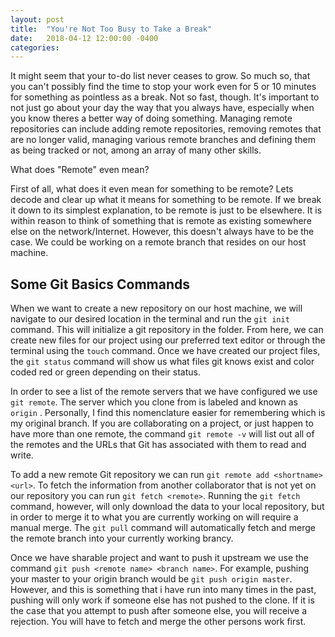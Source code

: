 ```yaml
---
layout: post
title:  "You're Not Too Busy to Take a Break"
date:   2018-04-12 12:00:00 -0400
categories: 
---
```


It might seem that your to-do list never ceases to grow. So much so, that you can't possibly find the time to stop your work even for 5 or 10 minutes for something as pointless as a break. Not so fast, though. It's important to not just go about your day the way that you always have, especially when you know theres a better way of doing something.  Managing remote repositories can include adding remote repositories, removing remotes that are no longer valid, managing various remote branches and defining them as being tracked or not, among an array of many other skills.

What does "Remote" even mean?

First of all, what does it even mean for something to be remote? Lets decode and clear up what it means for something to be remote. If we break it down to its simplest explanation, to be remote is just to be elsewhere. It is within reason to think of something that is remote as existing somewhere else on the network/Internet.  However, this doesn't always have to be the case. We could be working on a remote branch that resides on our host machine.

<h2>Some Git Basics Commands</h2>

When we want to create a new repository on our host machine, we will navigate to our desired location in the terminal and run the `git init` command.  This will initialize a git repository in the folder.  From here, we can create new files for our project using our preferred text editor or through the terminal using the `touch` command.  Once we have created our project files, the `git status` command will show us what files git knows exist and color coded red or green depending on their status.

In order to see a list of the remote servers that we have configured we use  `git remote`. The server which you clone from is labeled and known as `origin` . Personally, I find this nomenclature easier for remembering which is my original branch. If you are collaborating on a project, or just happen to have more than one remote, the command `git remote -v` will list out all of the remotes and the URLs that Git has associated with them to read and write.

To add a new remote Git repository we can run `git remote add <shortname> <url>`. To fetch the information from another collaborator that is not yet on our repository you can run `git fetch <remote>`.  Running the `git fetch` command, however, will only download the data to your local repository, but in order to merge it to what you are currently working on will require a manual merge. The `git pull` command will automatically fetch and merge the remote branch into your currently working brancy.

Once we have sharable project and want to push it upstream we use the command `git push <remote name> <branch name>`. For example, pushing your master to your origin branch would be  `git push origin master`. However, and this is something that i have run into many times in the past, pushing will only work if someone else has not pushed to the clone. If it is the case that you attempt to push after someone else, you will receive a rejection. You will have to fetch and merge the other persons work first.

